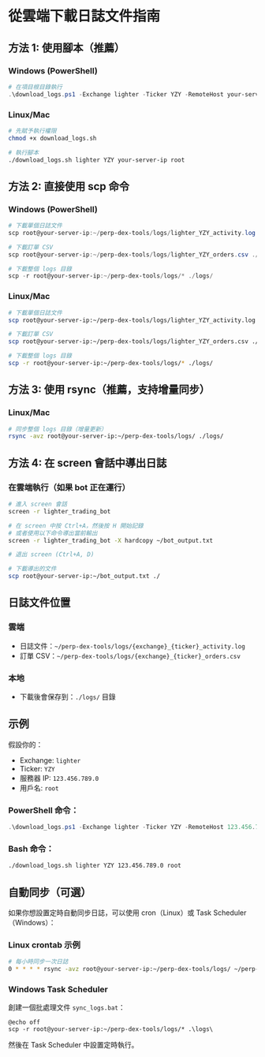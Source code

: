 # 從雲端下載日誌文件指南

## 方法 1: 使用腳本（推薦）

### Windows (PowerShell)
```powershell
# 在項目根目錄執行
.\download_logs.ps1 -Exchange lighter -Ticker YZY -RemoteHost your-server-ip -RemoteUser root
```

### Linux/Mac
```bash
# 先賦予執行權限
chmod +x download_logs.sh

# 執行腳本
./download_logs.sh lighter YZY your-server-ip root
```

## 方法 2: 直接使用 scp 命令

### Windows (PowerShell)
```powershell
# 下載單個日誌文件
scp root@your-server-ip:~/perp-dex-tools/logs/lighter_YZY_activity.log ./logs/

# 下載訂單 CSV
scp root@your-server-ip:~/perp-dex-tools/logs/lighter_YZY_orders.csv ./logs/

# 下載整個 logs 目錄
scp -r root@your-server-ip:~/perp-dex-tools/logs/* ./logs/
```

### Linux/Mac
```bash
# 下載單個日誌文件
scp root@your-server-ip:~/perp-dex-tools/logs/lighter_YZY_activity.log ./logs/

# 下載訂單 CSV
scp root@your-server-ip:~/perp-dex-tools/logs/lighter_YZY_orders.csv ./logs/

# 下載整個 logs 目錄
scp -r root@your-server-ip:~/perp-dex-tools/logs/* ./logs/
```

## 方法 3: 使用 rsync（推薦，支持增量同步）

### Linux/Mac
```bash
# 同步整個 logs 目錄（增量更新）
rsync -avz root@your-server-ip:~/perp-dex-tools/logs/ ./logs/
```

## 方法 4: 在 screen 會話中導出日誌

### 在雲端執行（如果 bot 正在運行）
```bash
# 進入 screen 會話
screen -r lighter_trading_bot

# 在 screen 中按 Ctrl+A，然後按 H 開始記錄
# 或者使用以下命令導出當前輸出
screen -r lighter_trading_bot -X hardcopy ~/bot_output.txt

# 退出 screen (Ctrl+A, D)

# 下載導出的文件
scp root@your-server-ip:~/bot_output.txt ./
```

## 日誌文件位置

### 雲端
- 日誌文件：`~/perp-dex-tools/logs/{exchange}_{ticker}_activity.log`
- 訂單 CSV：`~/perp-dex-tools/logs/{exchange}_{ticker}_orders.csv`

### 本地
- 下載後會保存到：`./logs/` 目錄

## 示例

假設你的：
- Exchange: `lighter`
- Ticker: `YZY`
- 服務器 IP: `123.456.789.0`
- 用戶名: `root`

### PowerShell 命令：
```powershell
.\download_logs.ps1 -Exchange lighter -Ticker YZY -RemoteHost 123.456.789.0 -RemoteUser root
```

### Bash 命令：
```bash
./download_logs.sh lighter YZY 123.456.789.0 root
```

## 自動同步（可選）

如果你想設置定時自動同步日誌，可以使用 cron（Linux）或 Task Scheduler（Windows）：

### Linux crontab 示例
```bash
# 每小時同步一次日誌
0 * * * * rsync -avz root@your-server-ip:~/perp-dex-tools/logs/ ~/perp-dex-tools/logs/
```

### Windows Task Scheduler
創建一個批處理文件 `sync_logs.bat`：
```batch
@echo off
scp -r root@your-server-ip:~/perp-dex-tools/logs/* .\logs\
```

然後在 Task Scheduler 中設置定時執行。

